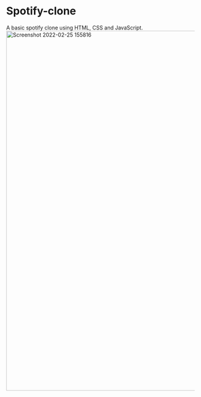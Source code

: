 # Spotify-clone

A basic spotify clone using HTML, CSS and JavaScript.<img width="960" alt="Screenshot 2022-02-25 155816" src="https://user-images.githubusercontent.com/83805601/155699810-41e2853e-9bdf-4a96-b3dd-7c355dcce8e0.png">


